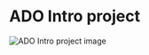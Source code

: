 # ADO Intro project
![ADO Intro project image](https://miro.medium.com/v2/resize:fit:713/1*_tT-LP5O0eYa5zXQou4svg.png)
